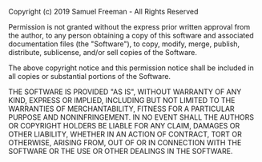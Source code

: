 

Copyright (c) 2019 Samuel Freeman - All Rights Reserved

Permission is not granted without the express prior written approval from the author, to any person obtaining a copy of this software and associated documentation files (the "Software"), to copy, modify, merge, publish, distribute, sublicense, and/or sell copies of the Software.

The above copyright notice and this permission notice shall be included in all copies or substantial portions of the Software.

THE SOFTWARE IS PROVIDED "AS IS", WITHOUT WARRANTY OF ANY KIND, EXPRESS OR IMPLIED, INCLUDING BUT NOT LIMITED TO THE WARRANTIES OF MERCHANTABILITY, FITNESS FOR A PARTICULAR PURPOSE AND NONINFRINGEMENT. IN NO EVENT SHALL THE AUTHORS OR COPYRIGHT HOLDERS BE LIABLE FOR ANY CLAIM, DAMAGES OR OTHER LIABILITY, WHETHER IN AN ACTION OF CONTRACT, TORT OR OTHERWISE, ARISING FROM, OUT OF OR IN CONNECTION WITH THE SOFTWARE OR THE USE OR OTHER DEALINGS IN THE SOFTWARE.
